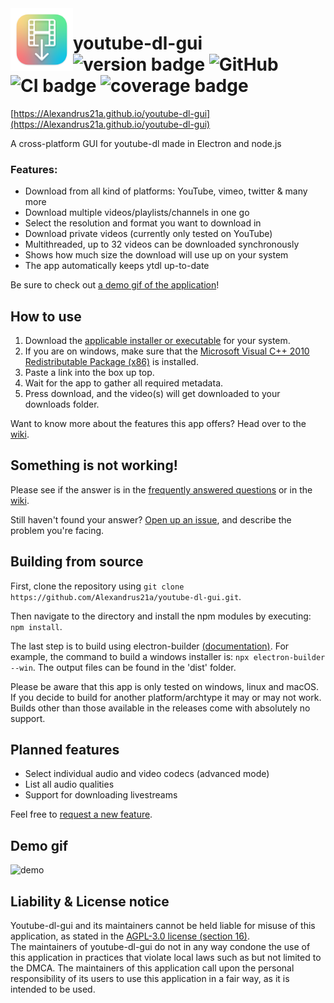 <img src="https://raw.githubusercontent.com/Alexandrus21a/youtube-dl-gui/v2.0.0/renderer/img/icon.png" alt="logo" align="left" height="100"/>

# youtube-dl-gui ![version badge](https://img.shields.io/github/v/release/Alexandrus21a/youtube-dl-gui?label=latest-release) ![GitHub](https://img.shields.io/github/license/Alexandrus21a/youtube-dl-gui) ![CI badge](https://img.shields.io/github/workflow/status/Alexandrus21a/youtube-dl-gui/CI?label=CI) ![coverage badge](https://img.shields.io/codecov/c/github/Alexandrus21a/youtube-dl-gui)
[https://Alexandrus21a.github.io/youtube-dl-gui](https://Alexandrus21a.github.io/youtube-dl-gui)

A cross-platform GUI for youtube-dl made in Electron and node.js


### Features:
- Download from all kind of platforms: YouTube, vimeo, twitter & many more
- Download multiple videos/playlists/channels in one go
- Select the resolution and format you want to download in
- Download private videos (currently only tested on YouTube)
- Multithreaded, up to 32 videos can be downloaded synchronously
- Shows how much size the download will use up on your system
- The app automatically keeps ytdl up-to-date

Be sure to check out [a demo gif of the application](#Demo-gif)!

## How to use
1. Download the [applicable installer or executable](https://github.com/Alexandrus21a/youtube-dl-gui/releases/latest) for your system.
2. If you are on windows, make sure that the [Microsoft Visual C++ 2010 Redistributable Package (x86)](https://download.microsoft.com/download/1/6/5/165255E7-1014-4D0A-B094-B6A430A6BFFC/vcredist_x86.exe) is installed. 
3. Paste a link into the box up top.
4. Wait for the app to gather all required metadata.
5. Press download, and the video(s) will get downloaded to your downloads folder.

Want to know more about the features this app offers? Head over to the [wiki](https://github.com/Alexandrus21a/youtube-dl-gui/wiki/).

## Something is not working!
Please see if the answer is in the [frequently answered questions](https://github.com/Alexandrus21a/youtube-dl-gui/wiki/FAQ) or in the [wiki](https://github.com/Alexandrus21a/youtube-dl-gui/wiki/).

Still haven't found your answer? [Open up an issue](https://github.com/Alexandrus21a/youtube-dl-gui/issues), and describe the problem you're facing.

## Building from source
First, clone the repository using `git clone https://github.com/Alexandrus21a/youtube-dl-gui.git`.

Then navigate to the directory and install the npm modules by executing: `npm install`.

The last step is to build using electron-builder [(documentation)](https://www.electron.build/cli). For example, the command to build a windows installer is: `npx electron-builder --win`. The output files can be found in the 'dist' folder.

Please be aware that this app is only tested on windows, linux and macOS. If you decide to build for another platform/archtype it may or may not work. Builds other than those available in the releases come with absolutely no support.

## Planned features
- Select individual audio and video codecs (advanced mode)
- List all audio qualities
- Support for downloading livestreams

Feel free to [request a new feature](https://github.com/Alexandrus21a/youtube-dl-gui/issues).

## Demo gif
<img src="ytdlgui_demo.gif" alt="demo" width="500"/>  


## Liability & License notice
Youtube-dl-gui and its maintainers cannot be held liable for misuse of this application, as stated in the [AGPL-3.0 license (section 16)](https://github.com/Alexandrus21a/youtube-dl-gui/blob/master/LICENSE).  
The maintainers of youtube-dl-gui do not in any way condone the use of this application in practices that violate local laws such as but not limited to the DMCA. The maintainers of this application call upon the personal responsibility of its users to use this application in a fair way, as it is intended to be used.
